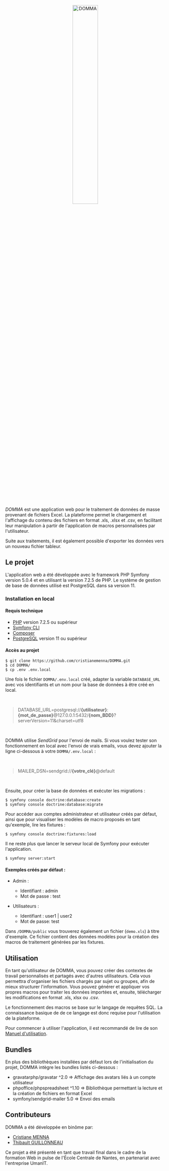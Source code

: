 <p align="center">
  <img src="https://user-images.githubusercontent.com/48241779/82093210-fdaa2c80-96fa-11ea-995e-986702113c10.png" alt="DOMMA" width="40%">
</p>


*DOMMA* est une application web pour le traitement de données de masse provenant de fichiers Excel. La plateforme permet le chargement et l'affichage du contenu des fichiers en format .xls, .xlsx et .csv, en facilitant leur manipulation à partir de l'application de macros personnalisées par l'utilisateur. 

Suite aux traitements, il est également possible d'exporter les données vers un nouveau fichier tableur.

## Le projet

L'application web a été développée avec le framework PHP Symfony version 5.0.4 et en utilisant la version 7.2.5 de PHP. Le système de gestion de base de données utilisé est PostgreSQL dans sa version 11.

### Installation en local

#### Requis technique
* [PHP](https://www.php.net/manual/fr/install.php) version 7.2.5 ou supérieur
* [Symfony CLI](https://symfony.com/download)
* [Composer](https://getcomposer.org/download)
* [PostgreSQL](https://www.postgresql.org/download/) version 11 ou supérieur

#### Accès au projet
```
$ git clone https://github.com/cristianemenna/DOMMA.git 
$ cd DOMMA/ 
$ cp .env .env.local
```

Une fois le fichier `DOMMA/.env.local` créé, adapter la variable `DATABASE_URL` avec vos identifiants et un nom pour la base de données à être créé en local.

<br>

> DATABASE_URL=postgresql://**{utilisateur}**:**{mot_de_passe}**@127.0.0.1:5432/**{nom_BDD}**?serverVersion=11&charset=utf8

<br>

DOMMA utilise *SendGrid* pour l'envoi de mails. Si vous voulez tester son fonctionnement en local avec l'envoi de vrais emails, vous devez ajouter la ligne ci-dessous à votre `DOMMA/.env.local` :

<br>

> MAILER_DSN=sendgrid://**{votre_clé}**@default

<br>

Ensuite, pour créer la base de données et exécuter les migrations :

```
$ symfony console doctrine:database:create
$ symfony console doctrine:database:migrate
```

Pour accéder aux comptes administrateur et utilisateur créés par défaut, ainsi que pour visualiser les modèles de macro proposés en tant qu'exemple, lire les fixtures :

```
$ symfony console doctrine:fixtures:load
```

Il ne reste plus que lancer le serveur local de Symfony pour exécuter l'application.

```
$ symfony server:start
```

#### Exemples créés par défaut :

* Admin : 

    * Identifiant : admin
    * Mot de passe : test
    

* Utilisateurs :

    * Identifiant : user1 | user2
    * Mot de passe: test

Dans `/DOMMA/public` vous trouverez également un fichier (`demo.xls`) à titre d'exemple. Ce fichier contient des données modèles pour la création des macros de traitement générées par les fixtures.

## Utilisation

En tant qu'utilisateur de DOMMA, vous pouvez créer des contextes de travail personnalisés et partagés avec d'autres utilisateurs. Cela vous permettra d'organiser les fichiers chargés par sujet ou groupes, afin de mieux structurer l'information.
Vous pouvez générer et appliquer vos propres macros pour traiter les données importées et, ensuite, télécharger les modifications en format .xls, xlsx ou .csv. 

Le fonctionnement des macros se base sur le langage de requêtes SQL. La connaissance basique de de ce langage est donc requise pour l'utilisation de la plateforme. 

Pour commencer à utiliser l'application, il est recommandé de lire de son [Manuel d'utilisation](https://github.com/cristianemenna/DOMMA/wiki).

## Bundles

En plus des bibliothèques installées par défaut lors de l'initialisation du projet, DOMMA intègre les bundles listés ci-dessous :
* gravatarphp/gravatar ^2.0 => Affichage des avatars liés à un compte utilisateur
* phpoffice/phpspreadsheet ^1.10  => Bibliothèque permettant la lecture et la création de fichiers en format Excel
* symfony/sendgrid-mailer 5.0 => Envoi des emails
 

## Contributeurs 

DOMMA a été développée en binôme par:

* [Cristiane MENNA](https://github.com/cristianemenna)
* [Thibault GUILLONNEAU](https://github.com/ThibaultG10)

Ce projet a été présenté en tant que travail final dans le cadre de la formation Web in pulse de l'École Centrale de Nantes, en partenariat avec l'entreprise UmanIT.
